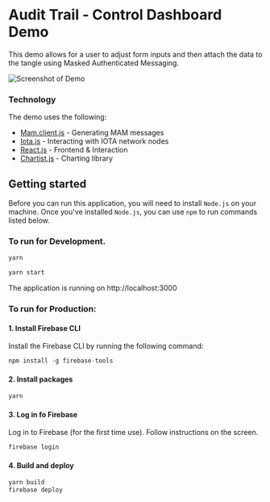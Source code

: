 # Audit Trail - Control Dashboard Demo

This demo allows for a user to adjust form inputs and then attach the data to the tangle using Masked Authenticated Messaging.

![Screenshot of Demo](https://i.imgur.com/Hpq3q0i.png)

### Technology

The demo uses the following:

- [Mam.client.js](https://github.com/iotaledger/mam.client.js) - Generating MAM messages
- [Iota.js](https://github.com/iotaledger/iota.js) - Interacting with IOTA network nodes
- [React.js](https://github.com/facebook/react) - Frontend & Interaction
- [Chartist.js](https://gionkunz.github.io/chartist-js/) - Charting library


## Getting started

Before you can run this application, you will need to install `Node.js` on your machine. Once you've installed `Node.js`, you can use `npm` to run commands listed below.

### To run for Development.

```javascript
yarn

yarn start
```

The application is running on http://localhost:3000


### To run for Production:

#### 1. Install Firebase CLI

Install the Firebase CLI by running the following command:

```javascript
npm install -g firebase-tools
```

#### 2. Install packages

```javascript
yarn
```

#### 3. Log in fo Firebase

Log in to Firebase (for the first time use). Follow instructions on the screen.

```javascript
firebase login
```

#### 4. Build and deploy

```javascript
yarn build
firebase deploy
```
